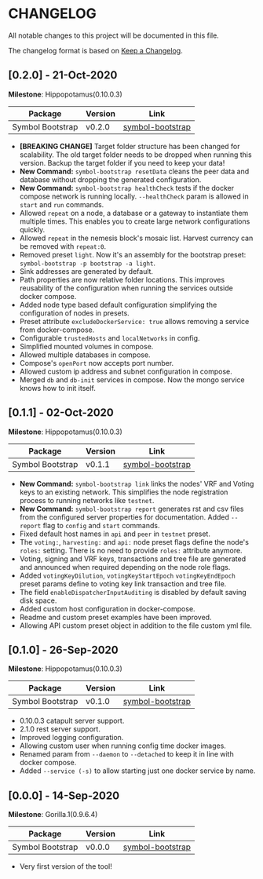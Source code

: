 # CHANGELOG

All notable changes to this project will be documented in this file.

The changelog format is based on [Keep a Changelog](https://keepachangelog.com/en/1.0.0/).

## [0.2.0] - 21-Oct-2020

**Milestone**: Hippopotamus(0.10.0.3)

 Package  | Version  | Link
---|---|---
Symbol Bootstrap | v0.2.0 | [symbol-bootstrap](https://www.npmjs.com/package/symbol-bootstrap)

- **[BREAKING CHANGE]** Target folder structure has been changed for scalability. The old target folder needs to be dropped when running this version. Backup the target folder if you need to keep your data!
- **New Command:** `symbol-bootstrap resetData` cleans the peer data and database without dropping the generated configuration.
- **New Command:** `symbol-bootstrap healthCheck` tests if the docker compose network is running locally. `--healthCheck` param is allowed in `start` and `run` commands.
- Allowed `repeat` on a node, a database or a gateway to instantiate them multiple times. This enables you to create large network configurations quickly.
- Allowed `repeat` in the nemesis block's mosaic list. Harvest currency can be removed with `repeat:0`.
- Removed preset `light`. Now it's an assembly for the bootstrap preset: `symbol-bootstrap -p bootstrap -a light`.
- Sink addresses are generated by default.
- Path properties are now relative folder locations. This improves reusability of the configuration when running the services outside docker compose.
- Added node type based default configuration simplifying the configuration of nodes in presets.
- Preset attribute `excludeDockerService: true` allows removing a service from docker-compose. 
- Configurable `trustedHosts` and `localNetworks` in config.
- Simplified mounted volumes in compose.
- Allowed multiple databases in compose.
- Compose's `openPort` now accepts port number.
- Allowed custom ip address and subnet configuration in compose.
- Merged `db` and `db-init` services in compose. Now the mongo service knows how to init itself.


## [0.1.1] - 02-Oct-2020

**Milestone**: Hippopotamus(0.10.0.3)

 Package  | Version  | Link
---|---|---
Symbol Bootstrap | v0.1.1 | [symbol-bootstrap](https://www.npmjs.com/package/symbol-bootstrap)

- **New Command:** `symbol-bootstrap link` links the nodes' VRF and Voting keys to an existing network. This simplifies the node registration process to running networks like `testnet`.
- **New Command:** `symbol-bootstrap report` generates rst and csv files from the configured server properties for documentation. Added `--report` flag to `config` and `start` commands.
- Fixed default host names in `api` and `peer` in `testnet` preset.
- The `voting:`, `harvesting:` and `api:` node preset flags define the node's `roles:` setting. There is no need to provide `roles:` attribute anymore.
- Voting, signing and VRF keys, transactions and tree file are generated and announced when required depending on the node role flags.
- Added `votingKeyDilution`, `votingKeyStartEpoch` `votingKeyEndEpoch` preset params define to voting key link transaction and tree file.
- The field `enableDispatcherInputAuditing` is disabled by default saving disk space.
- Added custom host configuration in docker-compose.
- Readme and custom preset examples have been improved.
- Allowing API custom preset object in addition to the file custom yml file.

## [0.1.0] - 26-Sep-2020

**Milestone**: Hippopotamus(0.10.0.3)

 Package  | Version  | Link
---|---|---
Symbol Bootstrap | v0.1.0 | [symbol-bootstrap](https://www.npmjs.com/package/symbol-bootstrap)

- 0.10.0.3 catapult server support.
- 2.1.0 rest server support.
- Improved logging configuration.
- Allowing custom user when running config time docker images.
- Renamed param from `--daemon` to `--detached` to keep it in line with docker compose. 
- Added `--service (-s)` to allow starting just one docker service by name. 

## [0.0.0] - 14-Sep-2020

**Milestone**: Gorilla.1(0.9.6.4)

 Package  | Version  | Link
---|---|---
Symbol Bootstrap | v0.0.0 | [symbol-bootstrap](https://www.npmjs.com/package/symbol-bootstrap)

- Very first version of the tool!
